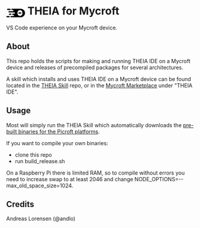# <img src='theia.png' card_color='#40DBB0' width='50' style='vertical-align:bottom'/> THEIA for Mycroft
VS Code experience on your Mycroft device.

## About
This repo holds the scripts for making and running THEIA IDE on a Mycroft device and releases of precompiled packages for several architectures.

A skill which installs and uses THEIA IDE on a Mycroft device can be found located in the [THEIA Skill](https://github.com/andlo/theia-ide-skill) repo, or in the [Mycroft Marketplace](https://market.mycroft.ai/skills) under "THEIA IDE".

## Usage
Most will simply run the THEIA Skill which automatically downloads the [pre-built binaries for the Picroft platforms](https://github.com/andlo/theia-for-mycroft/releases).

If you want to compile your own binaries:
* clone this repo
* run build_release.sh

On a Raspberry Pi there is limited RAM, so to compile without errors you need to increase swap to at least 2046 and change NODE_OPTIONS=--max_old_space_size=1024.

## Credits
Andreas Lorensen (@andlo)
